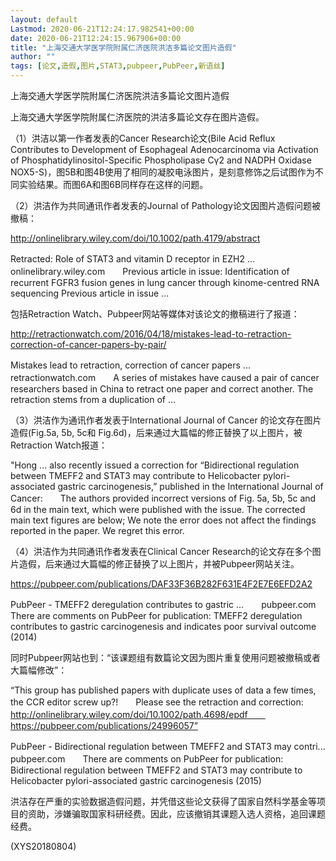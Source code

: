 ```yaml
---
layout: default
Lastmod: 2020-06-21T12:24:17.982541+00:00
date: 2020-06-21T12:24:15.967906+00:00
title: "上海交通大学医学院附属仁济医院洪洁多篇论文图片造假"
author: ""
tags: [论文,造假,图片,STAT3,pubpeer,PubPeer,新语丝]
---
```


上海交通大学医学院附属仁济医院洪洁多篇论文图片造假

上海交通大学医学院附属仁济医院的洪洁多篇论文存在图片造假。

（1）洪洁以第一作者发表的Cancer Research论文(Bile Acid Reflux Contributes to Development of Esophageal Adenocarcinoma via Activation of Phosphatidylinositol-Specific Phospholipase Cγ2 and NADPH Oxidase NOX5-S)，图5B和图4B使用了相同的凝胶电泳图片，是刻意修饰之后试图作为不同实验结果。而图6A和图6B同样存在这样的问题。

（2）洪洁作为共同通讯作者发表的Journal of Pathology论文因图片造假问题被撤稿：

http://onlinelibrary.wiley.com/doi/10.1002/path.4179/abstract

Retracted: Role of STAT3 and vitamin D receptor in EZH2 ...　　onlinelibrary.wiley.com　　Previous article in issue: Identification of recurrent FGFR3 fusion genes in lung cancer through kinome-centred RNA sequencing Previous article in issue ...

包括Retraction Watch、Pubpeer网站等媒体对该论文的撤稿进行了报道：

http://retractionwatch.com/2016/04/18/mistakes-lead-to-retraction-correction-of-cancer-papers-by-pair/

Mistakes lead to retraction, correction of cancer papers ...　　retractionwatch.com　　A series of mistakes have caused a pair of cancer researchers based in China to retract one paper and correct another. The retraction stems from a duplication of ...

（3）洪洁作为通讯作者发表于International Journal of Cancer 的论文存在图片造假(Fig.5a, 5b, 5c和 Fig.6d)，后来通过大篇幅的修正替换了以上图片，被Retraction Watch报道：

"Hong ... also recently issued a correction for “Bidirectional regulation between TMEFF2 and STAT3 may contribute to Helicobacter pylori-associated gastric carcinogenesis,” published in the International Journal of Cancer:　　The authors provided incorrect versions of Fig. 5a, 5b, 5c and 6d in the main text, which were published with the issue. The corrected main text figures are below; We note the error does not affect the findings reported in the paper. We regret this error.

（4）洪洁作为共同通讯作者发表在Clinical Cancer Research的论文存在多个图片造假，后来通过大篇幅的修正替换了以上图片，并被Pubpeer网站关注。

https://pubpeer.com/publications/DAF33F36B282F631E4F2E7E6EFD2A2

PubPeer - TMEFF2 deregulation contributes to gastric ...　　pubpeer.com　　There are comments on PubPeer for publication: TMEFF2 deregulation contributes to gastric carcinogenesis and indicates poor survival outcome (2014)

同时Pubpeer网站也到：“该课题组有数篇论文因为图片重复使用问题被撤稿或者大篇幅修改”：

“This group has published papers with duplicate uses of data a few times, the CCR editor screw up?!　　Please see the retraction and correction:　　http://onlinelibrary.wiley.com/doi/10.1002/path.4698/epdf　　https://pubpeer.com/publications/24996057”

PubPeer - Bidirectional regulation between TMEFF2 and STAT3 may contri...　　pubpeer.com　　There are comments on PubPeer for publication: Bidirectional regulation between TMEFF2 and STAT3 may contribute to Helicobacter pylori-associated gastric carcinogenesis (2015)

洪洁存在严重的实验数据造假问题，并凭借这些论文获得了国家自然科学基金等项目的资助，涉嫌骗取国家科研经费。因此，应该撤销其课题入选人资格，追回课题经费。

(XYS20180804)

